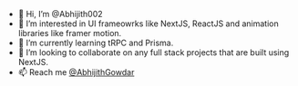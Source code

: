 - 👋 Hi, I’m @Abhijith002
- 👀 I’m interested in UI frameowrks like NextJS, ReactJS and animation libraries like framer motion. 
- 🌱 I’m currently learning tRPC and Prisma.
- 💞️ I’m looking to collaborate on any full stack projects that are built using NextJS.
- 📫 Reach me [@AbhijithGowdar](https://twitter.com/AbhijithGowdar)

<!---
Abhijith002/Abhijith002 is a ✨ special ✨ repository because its `README.md` (this file) appears on your GitHub profile.
You can click the Preview link to take a look at your changes.
--->
